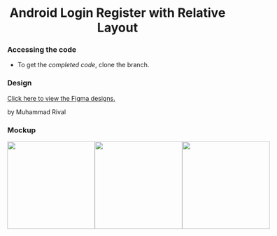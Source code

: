 <h1 align="center">Android Login Register with Relative Layout</h1>

### Accessing the code

- To get the *completed code*, clone the branch.

### Design

<a href="https://www.figma.com/file/FPi3U8TOd9jyg8JuNXNhvH/Mobile-Design-(Comunity)?node-id=0%3A1" target="_blank">Click here to view the Figma designs.</a>
<p>by Muhammad Rival</p>

### Mockup
<div style="display: flex">
  <img src="https://i.postimg.cc/RV9CxMXD/mockup-1.png" width="200" />
  <img src="https://i.postimg.cc/kMszDq7Z/mockup-2.png" width="200" />
  <img src="https://i.postimg.cc/jd98Jjm8/mockup-3.png" width="200" />
</div>
